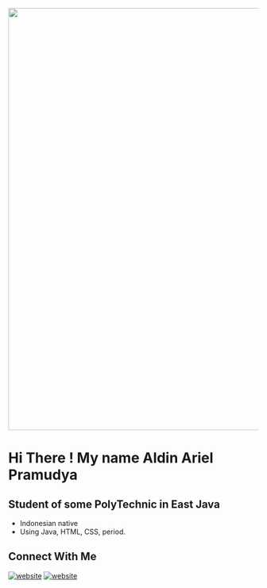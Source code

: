 <p align = "center">
  <img
       width = "850"
       src = "https://www.kibrispdr.org/data/anime-banner-36.jpg"
       >
</p>

# Hi There ! My name Aldin Ariel Pramudya

## Student of some PolyTechnic in East Java
- Indonesian native
- Using Java, HTML, CSS, period.

## Connect With Me
[![website](./img/twitter-light.svg)](https://twitter.com/aldinpramudya#gh-light-mode-only)
[![website](./img/twitter-dark.svg)](https://twitter.com/aldinpramudya#gh-dark-mode-only)
